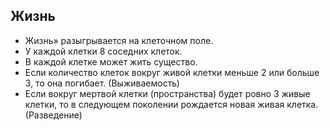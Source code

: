 ## Жизнь
- Жизнь» разыгрывается на клеточном поле.
- У каждой клетки 8 соседних клеток.
- В каждой клетке может жить существо.
- Если количество клеток вокруг живой клетки меньше 2 или больше 3, то она погибает. (Выживаемость)
- Если вокруг мертвой клетки (пространства) будет ровно 3 живые клетки, то в следующем поколении рождается новая живая клетка. (Разведение)
